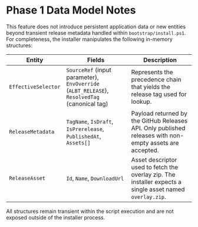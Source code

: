 # Phase 1 Data Model Notes

This feature does not introduce persistent application data or new entities beyond transient release metadata handled within `bootstrap/install.ps1`. For completeness, the installer manipulates the following in-memory structures:

| Entity | Fields | Description |
|--------|--------|-------------|
| `EffectiveSelector` | `SourceRef` (input parameter), `EnvOverride` (`ALBT_RELEASE`), `ResolvedTag` (canonical tag) | Represents the precedence chain that yields the release tag used for lookup. |
| `ReleaseMetadata` | `TagName`, `IsDraft`, `IsPrerelease`, `PublishedAt`, `Assets[]` | Payload returned by the GitHub Releases API. Only published releases with non-empty assets are accepted. |
| `ReleaseAsset` | `Id`, `Name`, `DownloadUrl` | Asset descriptor used to fetch the overlay zip. The installer expects a single asset named `overlay.zip`. |

All structures remain transient within the script execution and are not exposed outside of the installer process.
